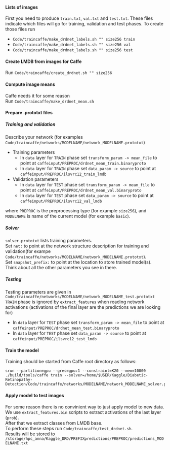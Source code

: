 #### Lists of images
First you need to produce `train.txt`, `val.txt` and `test.txt`. These files indicate which files will go for training, validation and test phases. To create those files run
* `Code/traincaffe/make_drdnet_labels.sh "" size256 train`
* `Code/traincaffe/make_drdnet_labels.sh "" size256 val`
* `Code/traincaffe/make_drdnet_labels.sh "" size256 test`


#### Create LMDB from images for Caffe
Run `Code/traincaffe/create_drdnet.sh "" size256`


#### Compute image means
Caffe needs it for some reason  
Run `Code/traincaffe/make_drdnet_mean.sh`


#### Prepare .prototxt files
##### Training and validation
Describe your network (for examples `Code/traincaffe/networks/MODELNAME/network_MODELNAME.prototxt`)  
* Training parameters
  * In `data` layer for `TRAIN` phase set `transform_param -> mean_file` to point at `caffeinput/PREPROC/drdnet_mean_train.binaryproto`  
  * In `data` layer for `TRAIN` phase set `data_param -> source` to point at `caffeinput/PREPROC/ilsvrc12_train_lmdb`  
* Validation parameters
  * In `data` layer for `TEST` phase set `transform_param -> mean_file` to point at `caffeinput/PREPROC/drdnet_mean_val.binaryproto`
  * In `data` layer for `TEST` phase set `data_param -> source` to point at `caffeinput/PREPROC/ilsvrc12_val_lmdb`  

where `PREPROC` is the preprocessing type (for example `size256`),
and `MODELNAME` is name of the current model (for example `basic`).

##### Solver
`solver.prototxt` lists training parameters.  
Set `net:` to point at the network structure description for training and validation(for exampe `Code/traincaffe/networks/MODELNAME/network_MODELNAME.prototxt`).  
Set `snapshot_prefix:` to point at the location to store trained model(s).  
Think about all the other parameters you see in there.

##### Testing
Testing parameters are given in `Code/traincaffe/networks/MODELNAME/network_MODELNAME_test.prototxt`  
`TRAIN` phase is ignored by `extract_features` when reading network activations (activations of the final layer are the predictions we are looking for)  
* In `data` layer for `TEST` phase set `transform_param -> mean_file` to point at `caffeinput/PREPROC/drdnet_mean_test.binaryproto`
* In `data` layer for `TEST` phase set `data_param -> source` to point at `caffeinput/PREPROC/ilsvrc12_test_lmdb`  

#### Train the model
Training should be started from Caffe root directory as follows:  
```
srun --partition=gpu --gres=gpu:1 --constraint=K20 --mem=10000 ./build/tools/caffe train --solver=/home/$USER/Kaggle/Diabetic-Retinopathy-Detection/Code/traincaffe/networks/MODELNAME/network_MODELNAME_solver.prototxt
```

#### Apply model to test images
For some reason there is no convinient way to just apply model to new data. We use `extract_features.bin` scripts to extract activations of the last layer (`prob`).  
After that we extract classes from LMDB base.  
To perform these steps run `Code/traincaffe/test_drdnet.sh`.  
Results will be stored to `/storage/hpc_anna/Kaggle_DRD/PREFIXpredictions/PREPROC/predictions_MODELNAME.txt`

